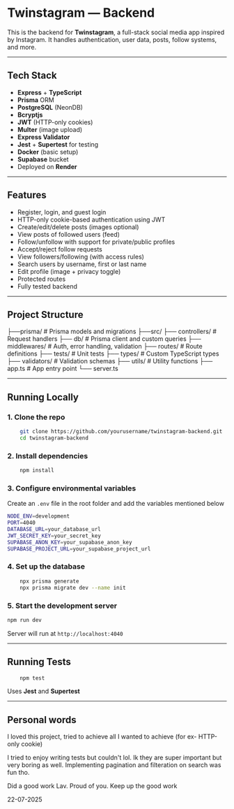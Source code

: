 # Twinstagram — Backend

This is the backend for **Twinstagram**, a full-stack social media app inspired by Instagram. It handles authentication, user data, posts, follow systems, and more.

---

## Tech Stack

- **Express** + **TypeScript**
- **Prisma** ORM
- **PostgreSQL** (NeonDB)
- **Bcryptjs**
- **JWT** (HTTP-only cookies)
- **Multer** (image upload)
- **Express Validator**
- **Jest** + **Supertest** for testing
- **Docker** (basic setup)
- **Supabase** bucket
- Deployed on **Render**

---

## Features

- Register, login, and guest login
- HTTP-only cookie-based authentication using JWT
- Create/edit/delete posts (images optional)
- View posts of followed users (feed)
- Follow/unfollow with support for private/public profiles
- Accept/reject follow requests
- View followers/following (with access rules)
- Search users by username, first or last name
- Edit profile (image + privacy toggle)
- Protected routes
- Fully tested backend

---

##  Project Structure

├──prisma/                  # Prisma models and migrations
├──src/
    ├── controllers/        # Request handlers
    ├── db/                    # Prisma client and custom queries
    ├── middlewares/    # Auth, error handling, validation
    ├── routes/              # Route definitions
    ├── tests/                # Unit tests
    ├── types/               # Custom TypeScript types
    ├── validators/        # Validation schemas
    ├── utils/                 # Utility functions
    ├── app.ts               # App entry point
    └── server.ts

---

## Running Locally

### 1. Clone the repo

```bash
    git clone https://github.com/yourusername/twinstagram-backend.git
    cd twinstagram-backend
```

### 2. Install dependencies

```bash
    npm install
```

### 3. Configure environmental variables

Create an `.env` file in the root folder and add the variables mentioned below

```bash
NODE_ENV=development
PORT=4040
DATABASE_URL=your_database_url
JWT_SECRET_KEY=your_secret_key
SUPABASE_ANON_KEY=your_supabase_anon_key
SUPABASE_PROJECT_URL=your_supabase_project_url
```

### 4. Set up the database

```bash
    npx prisma generate
    npx prisma migrate dev --name init
```

### 5. Start the development server

```bash
npm run dev
```

Server will run at `http://localhost:4040`

---

## Running Tests

```bash
    npm test
```

Uses **Jest** and **Supertest**

---

## Personal words

I loved this project, tried to achieve all I wanted to achieve (for ex- HTTP-only cookie)

I tried to enjoy writing tests but couldn't lol. Ik they are super important but very boring as well. Implementing pagination and filteration on search was fun tho.

Did a good work Lav. Proud of you. Keep up the good work

22-07-2025

